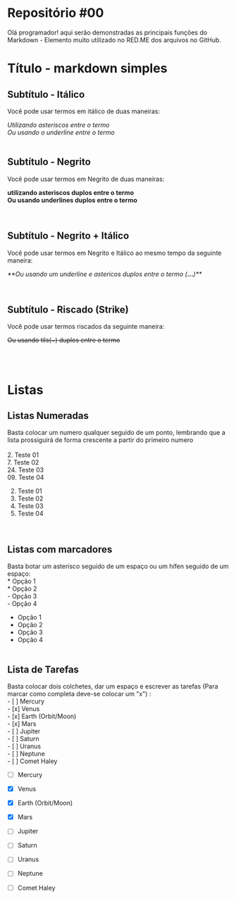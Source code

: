 # Repositório #00


<p>Olá programador! aqui serão demonstradas as principais funções do Markdown - Elemento muito utilizado no RED.ME dos arquivos no GitHub.<br>

<h1> Título - markdown simples</h1>

<h2>Subtítulo - Itálico</h2>
<p>Você pode usar termos em itálico de duas maneiras:<br></p>

*Utilizando asteriscos entre o termo* <br>
_Ou usando o underline entre o termo_<br><br>

<h2>Subtítulo - Negrito</h2>
<p>Você pode usar termos em Negrito de duas maneiras:<br>

**utilizando asteriscos duplos entre o termo**<br>
__Ou usando underlines duplos entre o termo__</p><br>
<h2>Subtítulo - Negrito + Itálico</h2>
<p>Você pode usar termos em Negrito e Itálico ao mesmo tempo da seguinte maneira:<br>

_**Ou usando um underline e astericos duplos entre o termo (_**...**_)**_</p><br>

<h2>Subtítulo - Riscado (Strike)</h2>
<p>Você pode usar termos riscados da seguinte maneira:<br>

~~Ou usando tils(~) duplos entre o termo~~</p><br><br>

<h1>Listas</h1>

<h2>Listas Numeradas</h2>
<p>Basta colocar um numero qualquer seguido de um ponto, lembrando que a lista prossiguirá de forma crescente a partir do primeiro numero<br><br>
2. Teste 01 <br>
7. Teste 02 <br>
24. Teste 03 <br>
09. Teste 04</p>

2. Teste 01 <br>
7. Teste 02 <br>
24. Teste 03 <br>
09. Teste 04</p><br>

<h2>Listas com marcadores</h2>
<p>Basta botar um asterisco seguido de um espaço ou um hífen seguido de um espaço:<br>
* Opção 1<br>
* Opção 2<br>
- Opção 3<br>
- Opção 4

* Opção 1<br>
* Opção 2<br>
* Opção 3<br>
* Opção 4<br><br></p>

<h2>Lista de Tarefas</h2>
<p>Basta colocar dois colchetes, dar um espaço e escrever as tarefas (Para marcar como completa deve-se colocar um "x") :<br>
- [ ] Mercury<br>
- [x] Venus<br>
- [x] Earth (Orbit/Moon)<br>
- [x] Mars<br>
- [ ] Jupiter<br>
- [ ] Saturn<br>
- [ ] Uranus<br>
- [ ] Neptune<br>
- [ ] Comet Haley<br>

- [ ] Mercury<br>
- [x] Venus<br>
- [x] Earth (Orbit/Moon)<br>
- [x] Mars<br>
- [ ] Jupiter<br>
- [ ] Saturn<br>
- [ ] Uranus<br>
- [ ] Neptune<br>
- [ ] Comet Haley<br>


